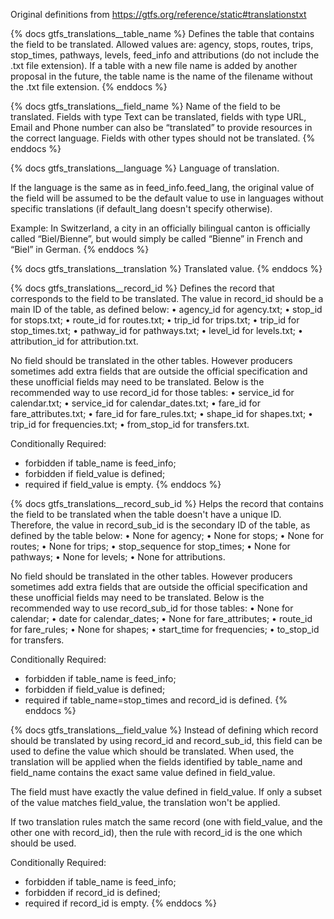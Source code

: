 Original definitions from https://gtfs.org/reference/static#translationstxt

{% docs gtfs_translations__table_name %}
Defines the table that contains the field to be translated. Allowed values are: agency, stops, routes, trips, stop_times, pathways, levels, feed_info and attributions (do not include the .txt file extension). If a table with a new file name is added by another proposal in the future, the table name is the name of the filename without the .txt file extension.
{% enddocs %}

{% docs gtfs_translations__field_name %}
Name of the field to be translated. Fields with type Text can be translated, fields with type URL, Email and Phone number can also be “translated” to provide resources in the correct language. Fields with other types should not be translated.
{% enddocs %}

{% docs gtfs_translations__language %}
Language of translation.

If the language is the same as in feed_info.feed_lang, the original value of the field will be assumed to be the default value to use in languages without specific translations (if default_lang doesn't specify otherwise).

Example: In Switzerland, a city in an officially bilingual canton is officially called “Biel/Bienne”, but would simply be called “Bienne” in French and “Biel” in German.
{% enddocs %}

{% docs gtfs_translations__translation %}
Translated value.
{% enddocs %}

{% docs gtfs_translations__record_id %}
Defines the record that corresponds to the field to be translated. The value in record_id should be a main ID of the table, as defined below:
• agency_id for agency.txt;
• stop_id for stops.txt;
• route_id for routes.txt;
• trip_id for trips.txt;
• trip_id for stop_times.txt;
• pathway_id for pathways.txt;
• level_id for levels.txt;
• attribution_id for attribution.txt.

No field should be translated in the other tables. However producers sometimes add extra fields that are outside the official specification and these unofficial fields may need to be translated. Below is the recommended way to use record_id for those tables:
• service_id for calendar.txt;
• service_id for calendar_dates.txt;
• fare_id for fare_attributes.txt;
• fare_id for fare_rules.txt;
• shape_id for shapes.txt;
• trip_id for frequencies.txt;
• from_stop_id for transfers.txt.

Conditionally Required:
- forbidden if table_name is feed_info;
- forbidden if field_value is defined;
- required if field_value is empty.
{% enddocs %}

{% docs gtfs_translations__record_sub_id %}
Helps the record that contains the field to be translated when the table doesn't
have a unique ID. Therefore, the value in record_sub_id is the secondary ID of
the table, as defined by the table below:
• None for agency;
• None for stops;
• None for routes;
• None for trips;
• stop_sequence for stop_times;
• None for pathways;
• None for levels;
• None for attributions.

No field should be translated in the other tables. However producers sometimes
add extra fields that are outside the official specification and these unofficial
fields may need to be translated. Below is the recommended way to use
record_sub_id for those tables:
• None for calendar;
• date for calendar_dates;
• None for fare_attributes;
• route_id for fare_rules;
• None for shapes;
• start_time for frequencies;
• to_stop_id for transfers.

Conditionally Required:
- forbidden if table_name is feed_info;
- forbidden if field_value is defined;
- required if table_name=stop_times and record_id is defined.
{% enddocs %}

{% docs gtfs_translations__field_value %}
Instead of defining which record should be translated by using record_id and record_sub_id, this field can be used to define the value which should be translated. When used, the translation will be applied when the fields identified by table_name and field_name contains the exact same value defined in field_value.

The field must have exactly the value defined in field_value. If only a subset of the value matches field_value, the translation won't be applied.

If two translation rules match the same record (one with field_value, and the other one with record_id), then the rule with record_id is the one which should be used.

Conditionally Required:
- forbidden if table_name is feed_info;
- forbidden if record_id is defined;
- required if record_id is empty.
{% enddocs %}
